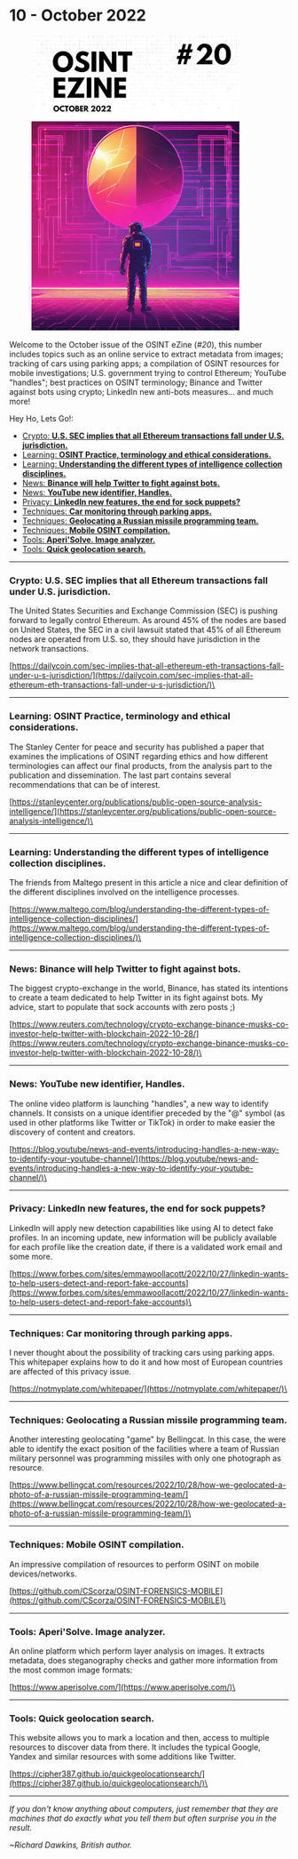 # 10 - October 2022

<figure><img src="../../.gitbook/assets/OSINT_eZine-202210.png" alt="" width="375"><figcaption></figcaption></figure>

Welcome to the October issue of the OSINT eZine (_#20_), this number includes topics such as an online service to extract metadata from images; tracking of cars using parking apps; a compilation of OSINT resources for mobile investigations; U.S. government trying to control Ethereum; YouTube "handles"; best practices on OSINT terminology; Binance and Twitter against bots using crypto; LinkedIn new anti-bots measures... and much more!

Hey Ho, Lets Go!:

* [Crypto: **U.S. SEC implies that all Ethereum transactions fall under U.S. jurisdiction.**](10-october-2022.md#crypto-u.s.-sec-implies-that-all-ethereum-transactions-fall-under-u.s.-jurisdiction)
* [Learning: **OSINT Practice, terminology and ethical considerations.**](10-october-2022.md#learning-osint-practice-terminology-and-ethical-considerations)
* [Learning: **Understanding the different types of intelligence collection disciplines.**](10-october-2022.md#learning-understanding-the-different-types-of-intelligence-collection-disciplines)
* [News: **Binance will help Twitter to fight against bots.**](10-october-2022.md#news-binance-will-help-twitter-to-fight-against-bots)
* [News: **YouTube new identifier, Handles.**](10-october-2022.md#news-youtube-new-identifier-handles)
* [Privacy: **LinkedIn new features, the end for sock puppets?**](10-october-2022.md#privacy-linkedin-new-features-the-end-for-sock-puppets)
* [Techniques: **Car monitoring through parking apps.**](10-october-2022.md#techniques-car-monitoring-through-parking-apps)
* [Techniques: **Geolocating a Russian missile programming team.**](10-october-2022.md#techniques-geolocating-a-russian-missile-programming-team)
* [Techniques: **Mobile OSINT compilation.**](10-october-2022.md#techniques-mobile-osint-compilation)
* [Tools: **Aperi'Solve. Image analyzer.**](10-october-2022.md#tools-aperisolve.-image-analyzer)
* [Tools: **Quick geolocation search.**](10-october-2022.md#tools-quick-geolocation-search)

***

### Crypto: U.S. SEC implies that all Ethereum transactions fall under U.S. jurisdiction.

The United States Securities and Exchange Commission (SEC) is pushing forward to legally control Ethereum. As around 45% of the nodes are based on United States, the SEC in a civil lawsuit stated that 45% of all Ethereum nodes are operated from U.S. so, they should have jurisdiction in the network transactions.

[https://dailycoin.com/sec-implies-that-all-ethereum-eth-transactions-fall-under-u-s-jurisdiction/](https://dailycoin.com/sec-implies-that-all-ethereum-eth-transactions-fall-under-u-s-jurisdiction/)\


***

### Learning: OSINT Practice, terminology and ethical considerations.

The Stanley Center for peace and security has published a paper that examines the implications of OSINT regarding ethics and how different terminologies can affect our final products, from the analysis part to the publication and dissemination. The last part contains several recommendations that can be of interest.

[https://stanleycenter.org/publications/public-open-source-analysis-intelligence/](https://stanleycenter.org/publications/public-open-source-analysis-intelligence/)\


***

### Learning: Understanding the different types of intelligence collection disciplines.

The friends from Maltego present in this article a nice and clear definition of the different disciplines involved on the intelligence processes.

[https://www.maltego.com/blog/understanding-the-different-types-of-intelligence-collection-disciplines/](https://www.maltego.com/blog/understanding-the-different-types-of-intelligence-collection-disciplines/)\


***

### News: Binance will help Twitter to fight against bots.

The biggest crypto-exchange in the world, Binance, has stated its intentions to create a team dedicated to help Twitter in its fight against bots. My advice, start to populate that sock accounts with zero posts ;)

[https://www.reuters.com/technology/crypto-exchange-binance-musks-co-investor-help-twitter-with-blockchain-2022-10-28/](https://www.reuters.com/technology/crypto-exchange-binance-musks-co-investor-help-twitter-with-blockchain-2022-10-28/)\


***

### News: YouTube new identifier, Handles.

The online video platform is launching "handles", a new way to identify channels. It consists on a unique identifier preceded by the "@" symbol (as used in other platforms like Twitter or TikTok) in order to make easier the discovery of content and creators.

[https://blog.youtube/news-and-events/introducing-handles-a-new-way-to-identify-your-youtube-channel/](https://blog.youtube/news-and-events/introducing-handles-a-new-way-to-identify-your-youtube-channel/)\


***

### Privacy: LinkedIn new features, the end for sock puppets?

LinkedIn will apply new detection capabilities like using AI to detect fake profiles. In an incoming update, new information will be publicly available for each profile like the creation date, if there is a validated work email and some more.

[https://www.forbes.com/sites/emmawoollacott/2022/10/27/linkedin-wants-to-help-users-detect-and-report-fake-accounts](https://www.forbes.com/sites/emmawoollacott/2022/10/27/linkedin-wants-to-help-users-detect-and-report-fake-accounts)\


***

### Techniques: Car monitoring through parking apps.

I never thought about the possibility of tracking cars using parking apps. This whitepaper explains how to do it and how most of European countries are affected of this privacy issue.

[https://notmyplate.com/whitepaper/](https://notmyplate.com/whitepaper/)\


***

### Techniques: Geolocating a Russian missile programming team.

Another interesting geolocating "game" by Bellingcat. In this case, the were able to identify the exact position of the facilities where a team of Russian military personnel was programming missiles with only one photograph as resource.

[https://www.bellingcat.com/resources/2022/10/28/how-we-geolocated-a-photo-of-a-russian-missile-programming-team/](https://www.bellingcat.com/resources/2022/10/28/how-we-geolocated-a-photo-of-a-russian-missile-programming-team/)\


***

### Techniques: Mobile OSINT compilation.

An impressive compilation of resources to perform OSINT on mobile devices/networks.

[https://github.com/CScorza/OSINT-FORENSICS-MOBILE](https://github.com/CScorza/OSINT-FORENSICS-MOBILE)\


***

### Tools: Aperi'Solve. Image analyzer.

An online platform which perform layer analysis on images. It extracts metadata, does steganography checks and gather more information from the most common image formats:

[https://www.aperisolve.com/](https://www.aperisolve.com/)\


***

### Tools: Quick geolocation search.

This website allows you to mark a location and then, access to multiple resources to discover data from there. It includes the typical Google, Yandex and similar resources with some additions like Twitter.

[https://cipher387.github.io/quickgeolocationsearch/](https://cipher387.github.io/quickgeolocationsearch/)\


***

_If you don't know anything about computers, just remember that they are machines that do exactly what you tell them but often surprise you in the result._

_\~Richard Dawkins, British author._
